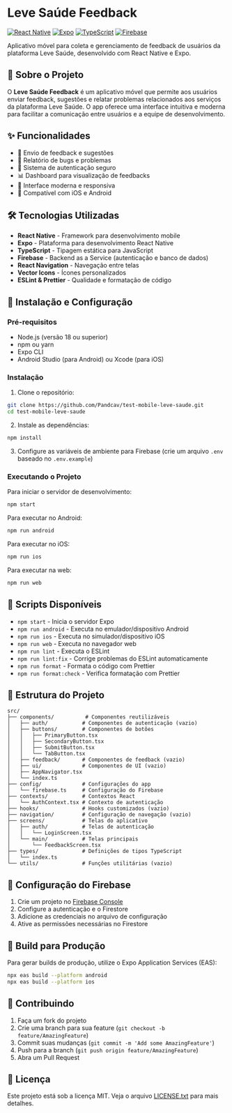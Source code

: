 
# Leve Saúde Feedback

[![React Native](https://img.shields.io/badge/React%20Native-20232A?style=for-the-badge&logo=react&logoColor=61DAFB)](https://reactnative.dev/)
[![Expo](https://img.shields.io/badge/Expo-1C1E24?style=for-the-badge&logo=expo&logoColor=#D04A37)](https://expo.dev/)
[![TypeScript](https://img.shields.io/badge/TypeScript-007ACC?style=for-the-badge&logo=typescript&logoColor=white)](https://www.typescriptlang.org/)
[![Firebase](https://img.shields.io/badge/Firebase-039BE5?style=for-the-badge&logo=Firebase&logoColor=white)](https://firebase.google.com/)

Aplicativo móvel para coleta e gerenciamento de feedback de usuários da plataforma Leve Saúde, desenvolvido com React Native e Expo.

## 📱 Sobre o Projeto

O **Leve Saúde Feedback** é um aplicativo móvel que permite aos usuários enviar feedback, sugestões e relatar problemas relacionados aos serviços da plataforma Leve Saúde. O app oferece uma interface intuitiva e moderna para facilitar a comunicação entre usuários e a equipe de desenvolvimento.

## ✨ Funcionalidades

- 📝 Envio de feedback e sugestões
- 🐛 Relatório de bugs e problemas
- 🔐 Sistema de autenticação seguro
- 📊 Dashboard para visualização de feedbacks
- 🌙 Interface moderna e responsiva
- 📱 Compatível com iOS e Android

## 🛠️ Tecnologias Utilizadas

- **React Native** - Framework para desenvolvimento mobile
- **Expo** - Plataforma para desenvolvimento React Native
- **TypeScript** - Tipagem estática para JavaScript
- **Firebase** - Backend as a Service (autenticação e banco de dados)
- **React Navigation** - Navegação entre telas
- **Vector Icons** - Ícones personalizados
- **ESLint & Prettier** - Qualidade e formatação de código

## 🚀 Instalação e Configuração

### Pré-requisitos

- Node.js (versão 18 ou superior)
- npm ou yarn
- Expo CLI
- Android Studio (para Android) ou Xcode (para iOS)

### Instalação

1. Clone o repositório:
```bash
git clone https://github.com/Pandcav/test-mobile-leve-saude.git
cd test-mobile-leve-saude
```

2. Instale as dependências:
```bash
npm install
```

3. Configure as variáveis de ambiente para Firebase (crie um arquivo `.env` baseado no `.env.example`)

### Executando o Projeto

Para iniciar o servidor de desenvolvimento:

```bash
npm start
```

Para executar no Android:
```bash
npm run android
```

Para executar no iOS:
```bash
npm run ios
```

Para executar na web:
```bash
npm run web
```

## 📝 Scripts Disponíveis

- `npm start` - Inicia o servidor Expo
- `npm run android` - Executa no emulador/dispositivo Android
- `npm run ios` - Executa no simulador/dispositivo iOS
- `npm run web` - Executa no navegador web
- `npm run lint` - Executa o ESLint
- `npm run lint:fix` - Corrige problemas do ESLint automaticamente
- `npm run format` - Formata o código com Prettier
- `npm run format:check` - Verifica formatação com Prettier

## 📁 Estrutura do Projeto

```
src/
├── components/          # Componentes reutilizáveis
│   ├── auth/           # Componentes de autenticação (vazio)
│   ├── buttons/        # Componentes de botões
│   │   ├── PrimaryButton.tsx
│   │   ├── SecondaryButton.tsx
│   │   ├── SubmitButton.tsx
│   │   └── TabButton.tsx
│   ├── feedback/       # Componentes de feedback (vazio)
│   ├── ui/             # Componentes de UI (vazio)
│   ├── AppNavigator.tsx
│   └── index.ts
├── config/             # Configurações do app
│   └── firebase.ts     # Configuração do Firebase
├── contexts/           # Contextos React
│   └── AuthContext.tsx # Contexto de autenticação
├── hooks/              # Hooks customizados (vazio)
├── navigation/         # Configuração de navegação (vazio)
├── screens/            # Telas do aplicativo
│   ├── auth/           # Telas de autenticação
│   │   └── LoginScreen.tsx
│   └── main/           # Telas principais
│       └── FeedbackScreen.tsx
├── types/              # Definições de tipos TypeScript
│   └── index.ts
└── utils/              # Funções utilitárias (vazio)
```

## 🔧 Configuração do Firebase

1. Crie um projeto no [Firebase Console](https://console.firebase.google.com/)
2. Configure a autenticação e o Firestore
3. Adicione as credenciais no arquivo de configuração
4. Ative as permissões necessárias no Firestore

## 📱 Build para Produção

Para gerar builds de produção, utilize o Expo Application Services (EAS):

```bash
npx eas build --platform android
npx eas build --platform ios
```

## 🤝 Contribuindo

1. Faça um fork do projeto
2. Crie uma branch para sua feature (`git checkout -b feature/AmazingFeature`)
3. Commit suas mudanças (`git commit -m 'Add some AmazingFeature'`)
4. Push para a branch (`git push origin feature/AmazingFeature`)
5. Abra um Pull Request

## 📄 Licença

Este projeto está sob a licença MIT. Veja o arquivo [LICENSE.txt](LICENSE.txt) para mais detalhes.


